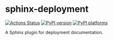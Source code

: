 # sphinx-deployment

[![Actions Status][actions-badge]][actions-link]
[![PyPI version][pypi-version]][pypi-link]
[![PyPI platforms][pypi-platforms]][pypi-link]

<!-- prettier-ignore-start -->
[actions-badge]:            https://github.com/msclock/sphinx-deployment/actions/workflows/ci.yml/badge.svg
[actions-link]:             https://github.com/msclock/sphinx-deployment/actions
[pypi-link]:                https://pypi.org/project/sphinx-deployment/
[pypi-platforms]:           https://img.shields.io/pypi/pyversions/sphinx-deployment
[pypi-version]:             https://img.shields.io/pypi/v/sphinx-deployment
<!-- prettier-ignore-end -->

<!-- SPHINX-START -->

A Sphinx plugin for deployment documentation.

<!-- SPHINX-END -->
